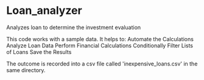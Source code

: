 # Loan_analyzer

Analyzes loan to determine the investment evaluation

This code works with a sample data. 
It helps to:
Automate the Calculations
Analyze Loan Data
Perform Financial Calculations
Conditionally Filter Lists of Loans
Save the Results

The outcome is recorded into a csv file called 'inexpensive_loans.csv' in the same directory.
  
